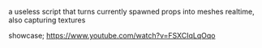 a useless script that turns currently spawned props into meshes realtime, also capturing textures

showcase;
https://www.youtube.com/watch?v=FSXCIqLqOqo
